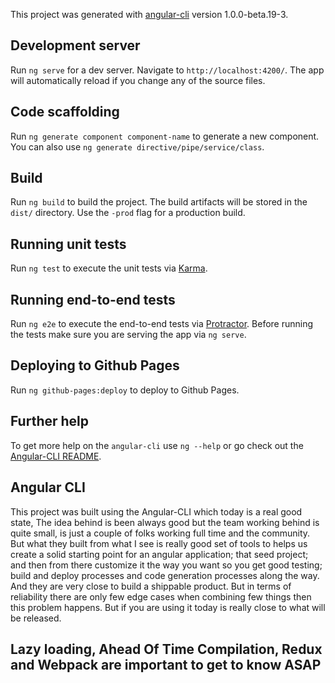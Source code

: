 This project was generated with [angular-cli](https://github.com/angular/angular-cli) version 1.0.0-beta.19-3.

## Development server
Run `ng serve` for a dev server. Navigate to `http://localhost:4200/`. The app will automatically reload if you change any of the source files.

## Code scaffolding

Run `ng generate component component-name` to generate a new component. You can also use `ng generate directive/pipe/service/class`.

## Build

Run `ng build` to build the project. The build artifacts will be stored in the `dist/` directory. Use the `-prod` flag for a production build.

## Running unit tests

Run `ng test` to execute the unit tests via [Karma](https://karma-runner.github.io).

## Running end-to-end tests

Run `ng e2e` to execute the end-to-end tests via [Protractor](http://www.protractortest.org/).
Before running the tests make sure you are serving the app via `ng serve`.

## Deploying to Github Pages

Run `ng github-pages:deploy` to deploy to Github Pages.

## Further help

To get more help on the `angular-cli` use `ng --help` or go check out the [Angular-CLI README](https://github.com/angular/angular-cli/blob/master/README.md).



## Angular CLI 

This project was built using the Angular-CLI which today is a real good state, The idea behind is been always good but the team working behind is quite small, is just a couple of folks working full time and the community. But what they built from what I see is really good set of tools to helps us create a solid starting point for an angular application; that seed project; and then from there customize it the way you want so you get good testing; build and deploy processes and code generation processes along the way. And they are very close to build a shippable product. But in terms of reliability there are only few edge cases when combining few things then this problem happens. But if you are using it today is really close to what will be released. 

## Lazy loading, Ahead Of Time Compilation, Redux and Webpack are important to get to know ASAP



